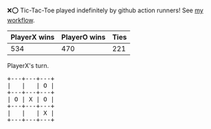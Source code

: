 :x::o: Tic-Tac-Toe played indefinitely by github action runners! See [my workflow](.github/workflows/play.yaml).

|PlayerX wins|PlayerO wins|Ties|
|-|-|-|
|534|470|221|

PlayerX's turn.

<pre>
+---+---+---+
|   |   | O |
+---+---+---+
| O | X | O |
+---+---+---+
|   |   | X |
+---+---+---+
</pre>